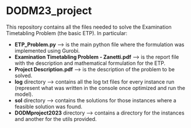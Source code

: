 # DODM23_project
This repository contains all the files needed to solve the Examination Timetabling Problem (the basic ETP). In particular:
* **ETP_Problem.py** --> is the main python file where the formulation was implemented using Gurobi.
* **Examination Timetabling Problem - Zanetti.pdf** --> is the report file with the description and mathematical formulation for the ETP.
* **Project Description.pdf** --> is the description of the problem to be solved.
* **log** directory --> contains all the log txt files for every instance run (represent what was written in the console once optimized and run the model).
* **sol** directory --> contains the solutions for those instances where a feasible solution was found.
* **DODMproject2023** directory --> contains a directory for the instances and another for the utils provided.
